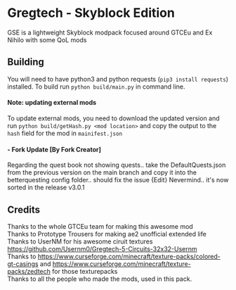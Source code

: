 # Gregtech - Skyblock Edition
GSE is a lightweight Skyblock modpack focused around GTCEu and Ex Nihilo with some QoL mods

## Building
You will need to have python3 and python requests (`pip3 install requests`) installed.
To build run `python build/main.py` in command line.

#### Note: updating external mods
To update external mods, you need to download the updated version and run `python build/getHash.py <mod location>` 
and copy the output to the `hash` field for the mod in `mainifest.json`

#### - Fork Update [By Fork Creator]
Regarding the quest book not showing quests.. take the DefaultQuests.json from the previous version on the main branch and copy it into the betterquesting config folder.. should fix the issue
{Edit}
Nevermind.. it's now sorted in the release v3.0.1

## Credits
Thanks to the whole GTCEu team for making this awesome mod  
Thanks to Prototype Trousers for making ae2 unofficial extended life  
Thanks to UserNM for his awesome ciruit textures https://github.com/Usernm0/Gregtech-5-Circuits-32x32-Usernm  
Thanks to https://www.curseforge.com/minecraft/texture-packs/colored-gt-casings and https://www.curseforge.com/minecraft/texture-packs/zedtech for those texturepacks  
Thanks to all the people who made the mods, used in this pack.  
